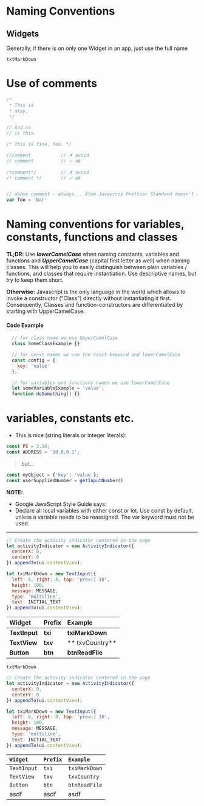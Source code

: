# Naming Conventions

## Widgets

Generally, if there is on only one Widget in an app, just use the full name

`txtMarkDown`



# Use of comments

```js
/*
 * This is
 * okay.
 */

// And so
// is this.

/* This is fine, too. */

//comment           // ✗ avoid
// comment          // ✓ ok
 
/*comment*/         // ✗ avoid
/* comment */       // ✓ ok


// above comment - always... Atom Javascrip Prettier Standard doesn't allow inline comments, after code 
var foo = 'bar'

```

# Naming conventions for variables, constants, functions and classes

**TL;DR:** Use _**lowerCamelCase**_ when naming constants, variables and functions and _**UpperCamelCase**_ \(capital first letter as well\) when naming classes. This will help you to easily distinguish between plain variables / functions, and classes that require instantiation. Use descriptive names, but try to keep them short.

**Otherwise:** Javascript is the only language in the world which allows to invoke a constructor \("Class"\) directly without instantiating it first. Consequently, Classes and function-constructors are differentiated by starting with UpperCamelCase.

#### Code Example

```javascript
  // for class name we use UpperCamelCase
  class SomeClassExample {}

  // for const names we use the const keyword and lowerCamelCase
  const config = {
    key: 'value'
  };

  // for variables and functions names we use lowerCamelCase
  let someVariableExample = 'value';
  function doSomething() {}
```

# variables, constants etc.

* This is nice \(string literals or integer literals\):

```js
const PI = 3.14;
const ADDRESS = '10.0.0.1';
```

> but...

```js
const myObject = {'key': 'value'};
const userSuppliedNumber = getInputNumber()
```

**NOTE:**

* Google JavaScript Style Guide says:
* Declare all local variables with either const or let. Use const by default, unless a variable needs to be reassigned. The var keyword must not be used.

---

```js
// Create the activity indicator centered in the page
let activityIndicator = new ActivityIndicator({
  centerX: 0,
  centerY: 0
}).appendTo(ui.contentView);
```

```js
let txiMarkDown = new TextInput({
  left: 8, right: 8, top: 'prev() 10',
  height: 100,
  message: MESSAGE,
  type: 'multiline',
  text: INITIAL_TEXT
}).appendTo(ui.contentView);
```

| Widget | Prefix | Example |
| :--- | :--- | :--- |
| **TextInput** | **txi** | **txiMarkDown** |
| **TextView** | **txv** | ** txvCountry** |
| **Button** | **btn** | **btnReadFile** |

`txtMarkDown`

```js
// Create the activity indicator centered in the page
let activityIndicator = new ActivityIndicator({
  centerX: 0,
  centerY: 0
}).appendTo(ui.contentView);
```

```js
let txiMarkDown = new TextInput({
  left: 8, right: 8, top: 'prev() 10',
  height: 100,
  message: MESSAGE,
  type: 'multiline',
  text: INITIAL_TEXT
}).appendTo(ui.contentView);
```

| `Widget` | `Prefix` | `Example` |
| :--- | :--- | :--- |
| `TextInput` | `txi` | `txiMarkDown` |
| `TextView` | `txv` | `txvCountry` |
| `Button` | `btn` | `btnReadFile` |
| asdf | asdf | asdf |



